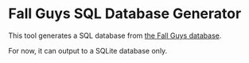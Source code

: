 # Fall Guys SQL Database Generator
This tool generates a SQL database from [the Fall Guys database](https://github.com/FallGuys-org/TheDatabase).

For now, it can output to a SQLite database only.
